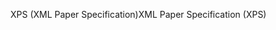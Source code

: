 <span data-ttu-id="82c35-101">XPS (XML Paper Specification)</span><span class="sxs-lookup"><span data-stu-id="82c35-101">XML Paper Specification (XPS)</span></span>